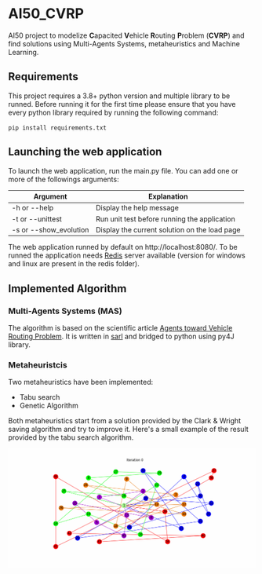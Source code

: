 # AI50_CVRP

AI50 project to modelize **C**apacited **V**ehicle **R**outing **P**roblem (**CVRP**) and find solutions using Multi-Agents Systems, metaheuristics and Machine Learning.

## Requirements

This project requires a 3.8+ python version and multiple library to be runned. Before running it for the first time please ensure that you have every python library required by running the following command:

```shell
pip install requirements.txt
```

## Launching the web application

To launch the web application, run the main.py file. You can add one or more of the followings arguments:

| Argument               | Explanation                                   |
| ---------------------- | --------------------------------------------- |
| -h or --help           | Display the help message                      |
| -t or --unittest       | Run unit test before running the application  |
| -s or --show_evolution | Display the current solution on the load page |

The web application runned by default on http://localhost:8080/. To be runned the application needs [Redis](https://redis.io/ 'redis.io') server available (version for windows and linux are present in the redis folder).

## Implemented Algorithm

### Multi-Agents Systems (MAS)

The algorithm is based on the scientific article [Agents toward Vehicle Routing Problem](https://www.semanticscholar.org/paper/Agents-towards-vehicle-routing-problems-Vokr%C3%ADnek-Komenda/1d486f85f0810331c8feb203ac126a7c192d00e1 'SemanticScholar page'). It is written in [sarl](http://www.sarl.io/ 'sarl programming language') and bridged to python using py4J library.

### Metaheuristcis

Two metaheuristics have been implemented:

- Tabu search
- Genetic Algorithm

Both metaheuristics start from a solution provided by the Clark & Wright saving algorithm and try to improve it. Here's a small example of the result provided by the tabu search algorithm.

![](./misc/tabu_search.gif)

